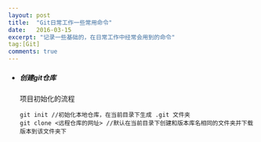 ```yaml
---
layout: post
title:  "Git日常工作一些常用命令"
date:   2016-03-15
excerpt: "记录一些基础的，在日常工作中经常会用到的命令"
tag:[Git]
comments: true
---
```



- ##### 创建git仓库   
  项目初始化的流程
  ~~~
  git init //初始化本地仓库，在当前目录下生成 .git 文件夹
  git clone <远程仓库的网址> //默认在当前目录下创建和版本库名相同的文件夹并下载版本到该文件夹下
  ~~~
  
  